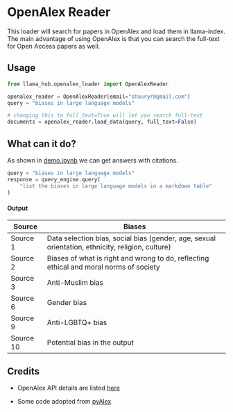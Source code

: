 # OpenAlex Reader

This loader will search for papers in OpenAlex and load them in llama-index. The main advantage of using OpenAlex is that you can search the full-text for Open Access papers as well.

## Usage

```python
from llama_hub.openalex_loader import OpenAlexReader

openalex_reader = OpenAlexReader(email="shauryr@gmail.com")
query = "biases in large language models"

# changing this to full_text=True will let you search full-text
documents = openalex_reader.load_data(query, full_text=False)
```

## What can it do?

As shown in [demo.ipynb](demo.ipynb) we can get answers with citations.

```python
query = "biases in large language models"
response = query_engine.query(
    "list the biases in large language models in a markdown table"
)
```

#### Output

| Source    | Biases                                                                                           |
| --------- | ------------------------------------------------------------------------------------------------ |
| Source 1  | Data selection bias, social bias (gender, age, sexual orientation, ethnicity, religion, culture) |
| Source 2  | Biases of what is right and wrong to do, reflecting ethical and moral norms of society           |
| Source 3  | Anti-Muslim bias                                                                                 |
| Source 6  | Gender bias                                                                                      |
| Source 9  | Anti-LGBTQ+ bias                                                                                 |
| Source 10 | Potential bias in the output                                                                     |

## Credits

- OpenAlex API details are listed [here](https://docs.openalex.org/how-to-use-the-api/get-lists-of-entities/search-entities)

- Some code adopted from [pyAlex](https://github.com/J535D165/pyalex/blob/435287ac20d84ca047e84c71e2c32a6bb84f61a1/pyalex/api.py#L95)
